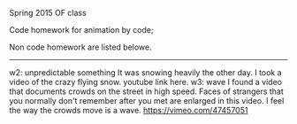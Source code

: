 
Spring 2015 OF class

Code homework for animation by code;

Non code homework are listed belowe.

***
w2: unpredictable something It was snowing heavily the other day. I took a video of the crazy flying snow. youtube link here.
w3: wave I found a video that documents crowds on the street in high speed. Faces of strangers that you normally don't remember after you met are enlarged in this video. I feel the way the crowds move is a wave.
https://vimeo.com/47457051

